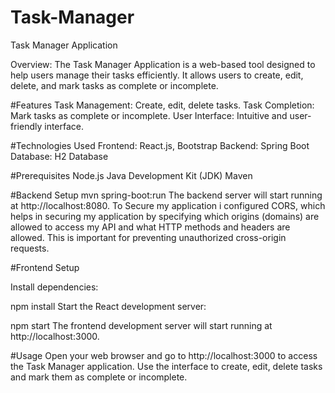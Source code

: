 # Task-Manager
Task Manager Application

Overview: 
The Task Manager Application is a web-based tool designed to help users manage their tasks efficiently. It allows users to create, edit, delete, and mark tasks as complete or incomplete.

#Features
Task Management: Create, edit, delete tasks.
Task Completion: Mark tasks as complete or incomplete.
User Interface: Intuitive and user-friendly interface.

#Technologies Used
Frontend: React.js, Bootstrap
Backend: Spring Boot
Database: H2 Database

#Prerequisites
Node.js
Java Development Kit (JDK)
Maven

#Backend Setup
mvn spring-boot:run
The backend server will start running at http://localhost:8080.
To Secure my application i configured CORS, which helps in securing my application by specifying which origins (domains) are allowed to access my API and what HTTP methods and headers are allowed. This is important for preventing unauthorized cross-origin requests.

#Frontend Setup

Install dependencies:

npm install
Start the React development server:

npm start
The frontend development server will start running at http://localhost:3000.

#Usage
Open your web browser and go to http://localhost:3000 to access the Task Manager application.
Use the interface to create, edit, delete tasks and mark them as complete or incomplete.
